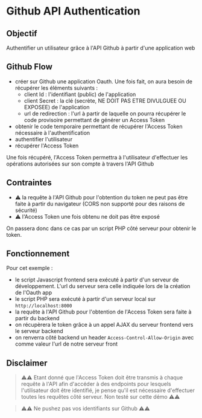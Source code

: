 # Github API Authentication

## Objectif

Authentifier un utilisateur grâce à l'API Github à partir d'une application web

## Github Flow

- créer sur Github une application Oauth. Une fois fait, on aura besoin de récupérer les éléments suivants :
  - client Id : l'identifiant (public) de l'application
  - client Secret : la clé (secrète, NE DOIT PAS ETRE DIVULGUEE OU EXPOSEE) de l'application
  - url de redirection : l'url à partir de laquelle on pourra récupérer le code provisoire permettant de générer un Access Token
- obtenir le code temporaire permettant de récupérer l'Access Token nécessaire à l'authentification
- authentifier l'utilisateur
- récupérer l'Access Token

Une fois récupéré, l'Access Token permettra à l'utilisateur d'effectuer les opérations autorisées sur son compte à travers l'API Github

## Contraintes

- ⚠️ la requête à l'API Github pour l'obtention du token ne peut pas être faite à partir du navigateur (CORS non supporté pour des raisons de sécurité)
- ⚠️ l'Access Token une fois obtenu ne doit pas être exposé

On passera donc dans ce cas par un script PHP côté serveur pour obtenir le token.

## Fonctionnement

Pour cet exemple :

- le script Javascript frontend sera exécuté à partir d'un serveur de développement. L'url du serveur sera celle indiquée lors de la création de l'Oauth app
- le script PHP sera exécuté à partir d'un serveur local sur `http://localhost:8000`
- la requête à l'API Github pour l'obtention de l'Access Token sera faite à partir du backend
- on récupèrera le token grâce à un appel AJAX du serveur frontend vers le serveur backend
- on renverra côté backend un header `Access-Control-Allow-Origin` avec comme valeur l'url de notre serveur front

## Disclaimer

> ⚠️⚠️ Etant donné que l'Access Token doit être transmis à chaque requête à l'API afin d'accéder à des endpoints pour lesquels l'utilisateur doit être identifié, je pense qu'il est nécessaire d'effectuer toutes les requêtes côté serveur. Non testé sur cette démo ⚠️⚠️

> ⚠️⚠️ Ne pushez pas vos identifiants sur Github ⚠️⚠️
